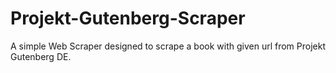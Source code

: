# Projekt-Gutenberg-Scraper
A simple Web Scraper designed to scrape a book with given url from Projekt Gutenberg DE.
